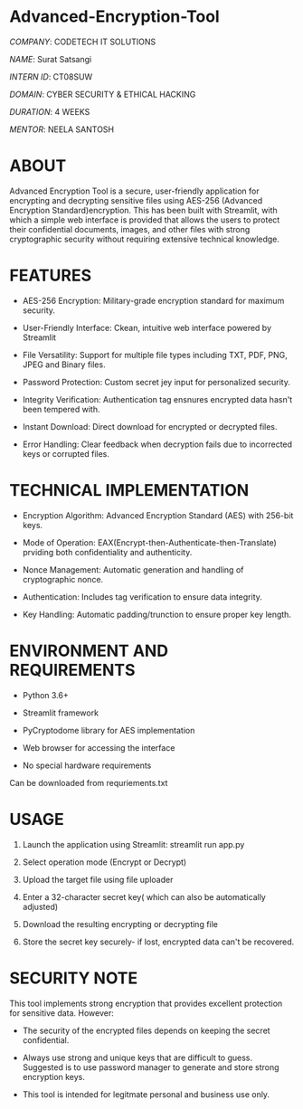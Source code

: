 # Advanced-Encryption-Tool
*COMPANY*: CODETECH IT SOLUTIONS

*NAME*: Surat Satsangi

*INTERN ID*: CT08SUW

*DOMAIN*: CYBER SECURITY & ETHICAL HACKING

*DURATION*: 4 WEEKS

*MENTOR*: NEELA SANTOSH

# ABOUT
Advanced Encryption Tool is a secure, user-friendly application for encrypting and decrypting sensitive files using AES-256 (Advanced Encryption Standard)encryption. This has been built with Streamlit, with which a simple web interface is provided that allows the users to protect their confidential documents, images, and other files with strong cryptographic security without requiring extensive technical knowledge.

# FEATURES

- AES-256 Encryption: Military-grade encryption standard for maximum security.

- User-Friendly Interface: Ckean, intuitive web interface powered by Streamlit

- File Versatility: Support for multiple file types including TXT, PDF, PNG, JPEG and Binary files.

- Password Protection: Custom secret jey input for personalized security.

- Integrity Verification: Authentication tag ensnures encrypted data hasn't been tempered with.

- Instant Download: Direct download for encrypted or decrypted files.

- Error Handling: Clear feedback when decryption fails due to incorrected keys or corrupted files.

# TECHNICAL IMPLEMENTATION

- Encryption Algorithm: Advanced Encryption Standard (AES) with 256-bit keys.

- Mode of Operation: EAX(Encrypt-then-Authenticate-then-Translate) prviding both confidentiality and authenticity.

- Nonce Management: Automatic generation and handling of cryptographic nonce.

- Authentication: Includes tag verification to ensure data integrity.

- Key Handling: Automatic padding/trunction to ensure proper key length.

# ENVIRONMENT AND REQUIREMENTS
- Python 3.6+

- Streamlit framework

- PyCryptodome library for AES implementation

- Web browser for accessing the interface

- No special hardware requirements

Can be downloaded from requriements.txt

# USAGE

1. Launch the application using Streamlit: streamlit run app.py

2. Select operation mode (Encrypt or Decrypt)

3. Upload the target file using file uploader

4. Enter a 32-character secret key( which can also be automatically adjusted)

5. Download the resulting encrypting or decrypting file

6. Store the secret key securely- if lost, encrypted data can't be recovered.

# SECURITY NOTE

This tool implements strong encryption that provides excellent protection for sensitive data. However:
- The security of the encrypted files depends on keeping the secret confidential.

- Always use strong and unique keys that are difficult to guess. Suggested is to use password manager to generate and store strong encryption keys.

- This tool is intended for legitmate personal and business use only.

